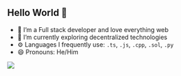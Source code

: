 ## Hello World 👋

<!--
**iamsdas/iamsdas** is a ✨ _special_ ✨ repository because its `README.md` (this file) appears on your GitHub profile.

Here are some ideas to get you started:

- 🔭 I’m currently working on ...
- 🌱 I’m currently learning ...
- 👯 I’m looking to collaborate on ...
- 🤔 I’m looking for help with ...
- 💬 Ask me about ...
- 📫 How to reach me: ...
- 😄 Pronouns: ...
- ⚡ Fun fact: ...
### About Me 🚀  
-->

- 🔭 I’m a Full stack developer and love everything web
- 🌱 I’m currently exploring decentralized technologies
- ⚙️ Languages I frequently use: `.ts`, `.js`, `.cpp`, `.sol`, `.py`
- 😄 Pronouns: He/Him

<img src="https://github-readme-stats.vercel.app/api?username=iamsdas&count_private=true&hide=stars&show_icons=true&theme=nord&hide_border=true"/>
